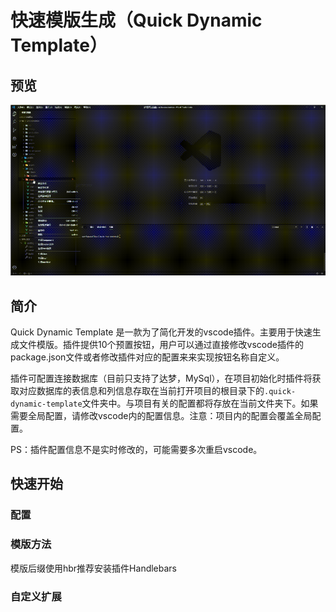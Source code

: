 # 快速模版生成（Quick Dynamic Template）

## 预览 

![image](/images/create-component.gif)  

## 简介

Quick Dynamic Template 是一款为了简化开发的vscode插件。主要用于快速生成文件模版。插件提供10个预置按钮，用户可以通过直接修改vscode插件的package.json文件或者修改插件对应的配置来来实现按钮名称自定义。  

插件可配置连接数据库（目前只支持了达梦，MySql），在项目初始化时插件将获取对应数据库的表信息和列信息存取在当前打开项目的根目录下的`.quick-dynamic-template`文件夹中。与项目有关的配置都将存放在当前文件夹下。如果需要全局配置，请修改vscode内的配置信息。注意：项目内的配置会覆盖全局配置。

PS：插件配置信息不是实时修改的，可能需要多次重启vscode。

## 快速开始

### 配置

### 模版方法 

模版后缀使用hbr推荐安装插件Handlebars

### 自定义扩展 